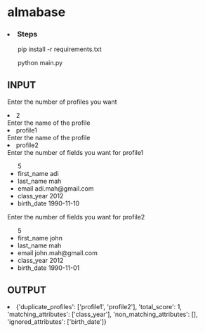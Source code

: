 # almabase
### <li>Steps</li>
<ol>pip install -r requirements.txt</ol>
<ol>python main.py</ol>

## INPUT
Enter the number of profiles you want
<li>2</li>
Enter the name of the profile
<li>profile1</li>
Enter the name of the profile
<li>profile2</li>
Enter the number of fields you want for profile1
<ul>5
<li>first_name adi</li>
<li>last_name mah</li>
<li>email adi.mah@gmail.com</li>
<li>class_year 2012</li>
<li>birth_date 1990-11-10</li>
</ul>

Enter the number of fields you want for profile2
<ul>5
<li>first_name john</li>
<li>last_name mah</li>
<li>email john.mah@gmail.com</li>
<li>class_year 2012</li>
<li>birth_date 1990-11-01</li>
</ul>

## OUTPUT
<li>
{'duplicate_profiles': ['profile1', 'profile2'], 'total_score': 1, 'matching_attributes': ['class_year'], 'non_matching_attributes': [], 'ignored_attributes': ['birth_date']}
</li>
